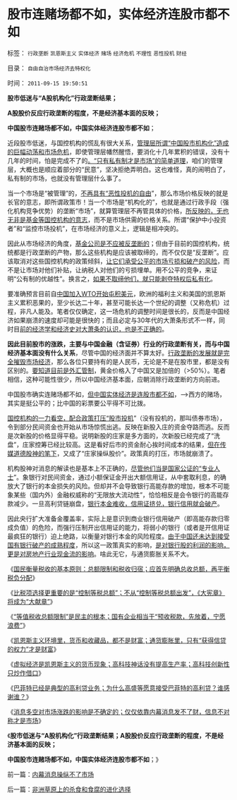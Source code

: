 # 股市连赌场都不如，实体经济连股市都不如

标签： `行政垄断` `凯恩斯主义` `实体经济` `赌场` `经济危机` `不理性` `恶性投机` `财经` 

目录： `自由自治市场经济去特权化`

时间： `2011-09-15 19:50:51`

**股市低迷与“A股机构化”行政垄断结果；**

**A股股价反应行政垄断的程度，不是经济基本面的反映；**

**中国股市连赌场都不如，中国实体经济连股市都不如**；

近段股市低迷，与国控机构的慌乱有很大关系，[管理层所谓“中国股市机构化”造成的巨幅动荡和市场危机](../../../2011/6/2/A股机构化造就不理性的暴涨暴跌.md)，即使管理层幡然醒悟，要消化十几年累积的错误，没有十几年的时间，怕是完成不了的[。“只有私有制才是市场”的简单道理](../../../2009/2/5/市场经济的自由交换原则不容争辩.md)，咱们的管理层，大概也是顺应着部分的“民意”，坚决拒绝弄明白。这也难怪，真的闹明白了，私有制的市场，也就没有管理层什么事了。

当一个市场是“被管理”的，[不再具有“恶性投机的自由](../../../2009/4/6/“市场不理性”道德借口操纵利益剥夺和财富转移.md)”，那么市场价格反映的就是长官的意志，即所谓政策市！当一个市场是“机构化的”，也就是通过行政手段（强化机构竞争优势）的垄断“市场”，就算管理层不再管具体的价格，[所反映的，无也无非是基金等国控机构的意志](../../../2011/6/20/管理层应反思为“A股机构化”而妖魔化散户.md)，而不是市场供需的价格关系。所谓“保护中小投资者”和“监控市场投机”，在市场经济的意义上，逻辑是相冲突的。

因此从市场经济的角度，[基金公司是不应被反垄断的](../../../2008/9/23/可能拆分基金公司才能真正救市.md)；但由于目前的国控机构，统统都是行政垄断的产物，那么这些机构是应该被取缔的，而不仅仅是“反垄断”。应该取消对这些国控机构的政策倾斜，[让它们承受公平的市场亏损和破产的风险](../../../2009/8/13/改革关键的战区是银行造小造强承担责任的改革.md)，而不是让市场对他们补贴，让纳税人对他们的亏损埋单。用不公平的竞争，来证明“公有制的优越性”。换言之，[如果不取缔他们，就只能剥夺特权后私有化](../../../2009/7/19/市场经济去特权化中国经济唯一的出路.md)。

要准确预言目前自[中国加入WTO开始屯积美元](../../../2009/7/4/IMF不能挽救中国屯积美元的经济危机.md)，欧洲的福利主义和美国的凯恩斯主义累积恶果的，至少长达二十年，甚至可能长达一个世纪的调整（又称危机）过程，非凡人能及。笔者仅仅确定，这一场危机的调整时间是很长的，反而是中国经济如果崩溃的速度却可能是很快的；而且必定与30年代的大萧条形式不一样，同时目[前的经济学和经济史对大萧条的认识，也是不正确的](../../../2011/3/16/美国大萧条的五条成因.md)。

**因此目前股市的涨跌，主要与中国金融（含证券）行业的行政垄断有关，而与中国经济基本面没有什么关系**，尽管中国的经济面并不算太好。[行政垄断的发展就是完全摧毁市场经济](../../../2010/11/20/计划经济中的国企和行政垄断.md)，那么各位只要持有的是人民币，无论是不是在股市里，都是没有区别的。[要知道目前是外汇管制](../../../2011/8/12/只有人民币升值才符合中国利益！.md)，黄金价格入了中国又是加倍的（>50%）。笔者相信，这种可能性很少，所以中国经济基本面，应朝消除行政垄断的方向前进。

中国股市确实连赌场都不如，[但中国实体经济是连股市都不如](../../../2008/5/4/实业难！中国市场其实非常小!.md)，——>西方的赌场，其实是挺公平的；比中国的彩票要公平得不可比拨。

[国控机构的一力看空，配合政策打压“股市投机](../../../2008/4/14/A股机构化造就了基金超级对倒打压能力.md)”（没有投机的，那叫债券市场），令到部分民间资金也开始从市场惊慌出逃。反映在新股入庄的资金夺路而逃。反而是次新股的价格显得平稳。说明新股的庄家是多方面的，次新股已经完成了“洗盘”，庄家控筹已经比较高。这是看好后市的资金耐心挨时间成本的结果，[但在传媒道德股神的笔下](../../../2011/6/13/世界上有蠢猪并不奇怪.md)，又成了“庄家操纵股价”。政策真的打压，市场就崩溃了。

机构股神对消息的解读也是基本上不正确的，[尽管他们当是国家公证的“专业人士](../../../2010/9/14/股票市场价格陪审团！.md)”。象银行对民间资金，通过小额保证金开出大额信用证，从中套取利息，的确放大了银行的本金损失的风险。但却并不会导致银行高能存款的增加，根本不可能象某些（国内外）金融权威称的“无限放大流动性”，恰恰相反是会令银行的高能存款减少。一旦高利贷链崩盘，[银行本金难收，信用证挤兑，银行信用就会破产](../../../2009/11/29/大萧条后凯恩斯主义和“坏帐过剩的危机”.md)。

因此央行扩大准备金覆盖率，实际上是意识到商业银行信用破产（即高能存款归零成负值）的危险，而强行压制开出信用证的能力，将弱小的银行（或者是开信用证最疯狂的银行）迫上绝路，以衡量对银行本金的风险程度。[由于中国还未达到接受国有银行破产的成熟程度](../../../2011/6/22/保值储蓄不可行；负利率不应干预存款利息.md)，所以这一政策真实的影响，[是对银行股的利润的影响，更是对房地产行业现金流的影响](../../../2008/6/8/天地良心！房价终究会涨的.md)。啥此无它，与通货膨胀关系不大。

《[国民衡量税收的基本原则：总额限制和税收归宿；应首先明确总收总额，再平衡税负分配](../../../2011/8/25/税收总额限制和税负归宿.md)》

《[比税项选择更重要的是“控制等税总额”；不从“控制等税总额出发”，《大宪章》将成为“大献章”](../../../2011/8/25/不控制税收总额，《大宪章》将成“大献章”.md)》

《[“等值税收总额限制”是民主的根本；国有企业相当于“预收税款，先放着，宁愿浪费”](../../../2011/8/30/“等值税收总额限制”和国有企业和调控政策.md)》

《[凯恩斯主义环境里，货币和收藏品，都不是财富；通货膨胀里，只有“获得信贷的权力”才是财富](../../../2011/8/31/凯恩斯主义中，松下幸之助半仓发横财！.md)》

《[虚拟经济是凯恩斯主义的货币现象；高科技神话没有提高生产率；高科技创新性只炒作借口](../../../2011/9/1/乔布斯只是一种货币现象.md)》

《[巴菲特已经是典型的高利贷业务；为什么高盛等愿意接受巴菲特的高利贷？谁感谢谁？](../../../2011/9/2/巴菲特主营高利贷,已经十年了!.md)》

《[消息多空对市场涨跌的影响是不确定的；仅仅依靠内幕消息发不了财，信息不对称才是市场](../../../2011/9/15/内幕消息操纵不了市场.md)》

《**股市低迷与“A股机构化”行政垄断结果；A股股价反应行政垄断的程度，不是经济基本面的反映；**

**中国股市连赌场都不如，中国实体经济连股市都不如**；》



前一篇：[内幕消息操纵不了市场](../../../2011/9/15/内幕消息操纵不了市场.md)

后一篇：[非洲草原上的杀食和食腐的进化选择](../../../2011/9/15/非洲草原上的杀食和食腐的进化选择.md)
